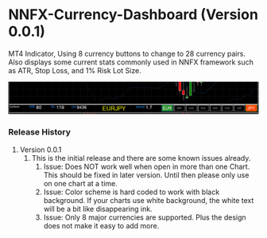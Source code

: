 # NNFX-Currency-Dashboard (Version 0.0.1)
MT4 Indicator, Using 8 currency buttons to change to 28 currency pairs. Also displays some current stats commonly used in NNFX framework such as ATR, Stop Loss, and 1% Risk Lot Size. 

![Alt text](images/dashboard.PNG)


### Release History

1. Version 0.0.1
    1. This is the initial release and there are some known issues already.
        1. Issue: Does NOT work well when open in more than one Chart. This should be fixed in later version. Until then please only use on one chart at a time.
        1. Issue: Color scheme is hard coded to work with black background. If your charts use white background, the white text will be a bit like disappearing ink.
        1. Issue: Only 8 major currencies are supported. Plus the design does not make it easy to add more.


